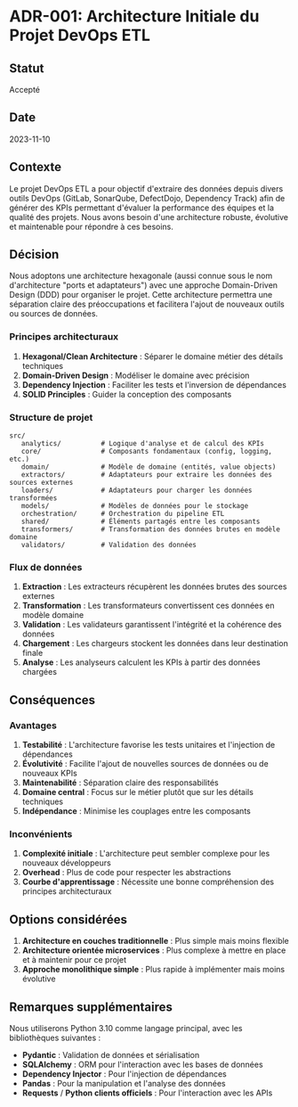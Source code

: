 # ADR-001: Architecture Initiale du Projet DevOps ETL

## Statut

Accepté

## Date

2023-11-10

## Contexte

Le projet DevOps ETL a pour objectif d'extraire des données depuis divers outils DevOps (GitLab, SonarQube, DefectDojo, Dependency Track) afin de générer des KPIs permettant d'évaluer la performance des équipes et la qualité des projets. Nous avons besoin d'une architecture robuste, évolutive et maintenable pour répondre à ces besoins.

## Décision

Nous adoptons une architecture hexagonale (aussi connue sous le nom d'architecture "ports et adaptateurs") avec une approche Domain-Driven Design (DDD) pour organiser le projet. Cette architecture permettra une séparation claire des préoccupations et facilitera l'ajout de nouveaux outils ou sources de données.

### Principes architecturaux

1. **Hexagonal/Clean Architecture** : Séparer le domaine métier des détails techniques
2. **Domain-Driven Design** : Modéliser le domaine avec précision
3. **Dependency Injection** : Faciliter les tests et l'inversion de dépendances
4. **SOLID Principles** : Guider la conception des composants

### Structure de projet

```
src/
   analytics/          # Logique d'analyse et de calcul des KPIs
   core/               # Composants fondamentaux (config, logging, etc.)
   domain/             # Modèle de domaine (entités, value objects)
   extractors/         # Adaptateurs pour extraire les données des sources externes
   loaders/            # Adaptateurs pour charger les données transformées
   models/             # Modèles de données pour le stockage
   orchestration/      # Orchestration du pipeline ETL
   shared/             # Éléments partagés entre les composants
   transformers/       # Transformation des données brutes en modèle domaine
   validators/         # Validation des données
```

### Flux de données

1. **Extraction** : Les extracteurs récupèrent les données brutes des sources externes
2. **Transformation** : Les transformateurs convertissent ces données en modèle domaine
3. **Validation** : Les validateurs garantissent l'intégrité et la cohérence des données
4. **Chargement** : Les chargeurs stockent les données dans leur destination finale
5. **Analyse** : Les analyseurs calculent les KPIs à partir des données chargées

## Conséquences

### Avantages

1. **Testabilité** : L'architecture favorise les tests unitaires et l'injection de dépendances
2. **Évolutivité** : Facilite l'ajout de nouvelles sources de données ou de nouveaux KPIs
3. **Maintenabilité** : Séparation claire des responsabilités
4. **Domaine central** : Focus sur le métier plutôt que sur les détails techniques
5. **Indépendance** : Minimise les couplages entre les composants

### Inconvénients

1. **Complexité initiale** : L'architecture peut sembler complexe pour les nouveaux développeurs
2. **Overhead** : Plus de code pour respecter les abstractions
3. **Courbe d'apprentissage** : Nécessite une bonne compréhension des principes architecturaux

## Options considérées

1. **Architecture en couches traditionnelle** : Plus simple mais moins flexible
2. **Architecture orientée microservices** : Plus complexe à mettre en place et à maintenir pour ce projet
3. **Approche monolithique simple** : Plus rapide à implémenter mais moins évolutive

## Remarques supplémentaires

Nous utiliserons Python 3.10 comme langage principal, avec les bibliothèques suivantes :

- **Pydantic** : Validation de données et sérialisation
- **SQLAlchemy** : ORM pour l'interaction avec les bases de données
- **Dependency Injector** : Pour l'injection de dépendances
- **Pandas** : Pour la manipulation et l'analyse des données
- **Requests** / **Python clients officiels** : Pour l'interaction avec les APIs
